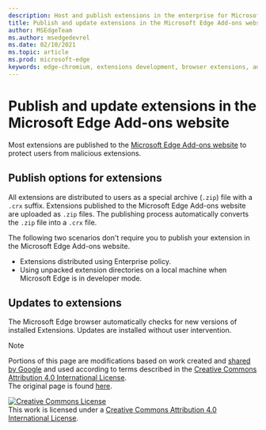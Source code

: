 ```yaml
---
description: Host and publish extensions in the enterprise for Microsoft Edge (Chromium).
title: Publish and update extensions in the Microsoft Edge Add-ons website
author: MSEdgeTeam
ms.author: msedgedevrel
ms.date: 02/10/2021
ms.topic: article
ms.prod: microsoft-edge
keywords: edge-chromium, extensions development, browser extensions, addons, partner center, developer
---
```

# Publish and update extensions in the Microsoft Edge Add-ons website  

Most extensions are published to the [Microsoft Edge Add-ons website][MicrosoftMicrosoftedgeInsiderAddonsEdgeextensions] to protect users from malicious extensions.  

## Publish options for extensions  

All extensions are distributed to users as a special archive \(`.zip`\) file with a `.crx` suffix.  Extensions published to the Microsoft Edge Add-ons website are uploaded as `.zip` files.  The publishing process automatically converts the `.zip` file into a `.crx` file.  

The following two scenarios don't require you to publish your extension in the Microsoft Edge Add-ons website.  

*   Extensions distributed using Enterprise policy.  
*   Using unpacked extension directories on a local machine when Microsoft Edge is in developer mode.  

## Updates to extensions

The Microsoft Edge browser automatically checks for new versions of installed Extensions. Updates are installed without user intervention.  


<!-- image links -->

<!-- links -->  

[MicrosoftMicrosoftedgeInsiderAddonsEdgeextensions]: https://microsoftedge.microsoft.com/insider-addons/category/EdgeExtensions "Extensions - Microsoft Edge Insider Addons | Microsoft"  

> [!NOTE]
> Portions of this page are modifications based on work created and [shared by Google][GoogleSitePolicies] and used according to terms described in the [Creative Commons Attribution 4.0 International License][CCA4IL].  
> The original page is found [here](https://developer.chrome.com/extensions/hosting).  

[![Creative Commons License][CCby4Image]][CCA4IL]  
This work is licensed under a [Creative Commons Attribution 4.0 International License][CCA4IL].  

[CCA4IL]: https://creativecommons.org/licenses/by/4.0  
[CCby4Image]: https://i.creativecommons.org/l/by/4.0/88x31.png  
[GoogleSitePolicies]: https://developers.google.com/terms/site-policies  
